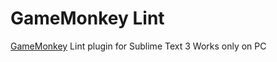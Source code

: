 GameMonkey Lint
=======

[GameMonkey](http://gmscript.com) Lint plugin for Sublime Text 3
Works only on PC
